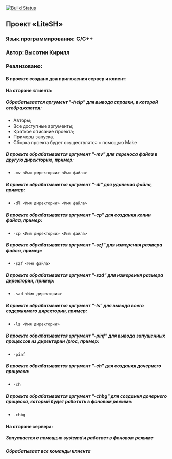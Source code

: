 [![Build Status](https://travis-ci.org/MesieGrandMasterBit/OS-L4.svg?branch=main)](https://github.com/MesieGrandMasterBit/OS-L4)

## Проект «LiteSH»

### Язык программирования: С/С++

### Автор: Высотин Кирилл
### Реализовано:
#### В проекте создано два приложения сервер и клиент:
#### На стороне клиента:
##### Обрабатывается аргумент "-help" для вывода справки, в которой отображаются:
- Авторы;
- Все доступные аргументы;
- Краткое описание проекта;
- Примеры запуска.
- Сборка проекта будет осуществлятся с помощью Make
##### В проекте обрабатывается аргумент "-mv" для переноса файла в другую директорию, пример:
- `-mv <Имя директории> <Имя файла>`
##### В проекте обрабатывается аргумент "-dl" для удаления файла, пример:
- `-dl <Имя директории> <Имя файла>`
##### В проекте обрабатывается аргумент "-cp" для создания копии файла, пример:
- `-cp <Имя директории> <Имя файла>`
##### В проекте обрабатывается аргумент "-szf" для измерения размера файла, пример:
- `-szf <Имя файла>`
##### В проекте обрабатывается аргумент "-szd" для измерения размера директории, пример:
- `-szd <Имя директории>`
##### В проекте обрабатывается аргумент "-ls" для вывода всего содержимого директории, пример:
- `-ls <Имя директории>`
##### В проекте обрабатывается аргумент "-pinf" для вывода запущенных процессов из директории /proc, пример:
- `-pinf`
##### В проекте обрабатывается аргумент "-ch" для создания дочернего процесса:
- `-ch`
##### В проекте обрабатывается аргумент "-chbg" для создания дочернего процесса, который будет работать в фоновом режиме:
- `-chbg`
#### На стороне сервера:
##### Запускается с помощью systemd и работает в фоновом режиме
##### Обрабатывает все команды клиента
